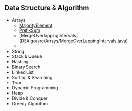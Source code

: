 ## Data Structure & Algorithm

- Arrays
  - [MajorityElement](DSAlgo/src/Arrays/easy/MajorityElement.java)
  - [PrefixSum](DSAlgo/src/Arrays/easy/PrefixSum.java)
  - [MergeOverlappingIntervals] (DSAlgo/src/Arrays/MergeOverLappingIntervals.java)
  -
- String
- Stack & Queue
- Hashing
- Binary Search
- Linked List
- Sorting & Searching
- Tree
- Dynamic Programming
- Heap
- Divide & Conquer
- Greedy Algorithm
